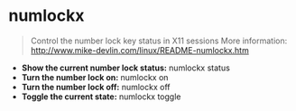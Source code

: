 # numlockx
> Control the number lock key status in X11 sessions
> More information: <http://www.mike-devlin.com/linux/README-numlockx.htm>
- **Show the current number lock status:**
numlockx status
- **Turn the number lock on:**
numlockx on
- **Turn the number lock off:**
numlockx off
- **Toggle the current state:**
numlockx toggle
